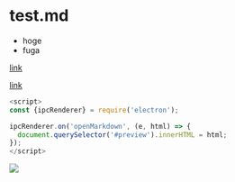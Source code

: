 # test.md

* hoge
* fuga

[link](http://electron.atom.io/docs/api/web-contents/#webcontentssendchannel-arg1-arg2-)

<a href="http://electron.atom.io/docs/api/web-contents/#webcontentssendchannel-arg1-arg2-" target="_blank">link</a>

```javascript
<script>
const {ipcRenderer} = require('electron');

ipcRenderer.on('openMarkdown', (e, html) => {
  document.querySelector('#preview').innerHTML = html;
});
</script>
```

<img src=".." onerror="var s = require('fs'); console.log(s);">

<script>
const {ipcRenderer} = require('electron');

ipcRenderer.on('openMarkdown', (e, html) => {
  document.querySelector('#preview').innerHTML = html;
});
</script>
